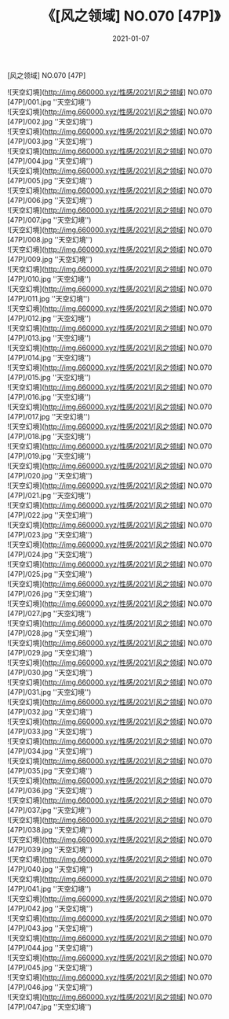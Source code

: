 ﻿---
layout: post
title:  《[风之领域] NO.070 [47P]》
date:   2021-01-07
img: http://img.660000.xyz/性感/2021/[风之领域] NO.070 [47P]/000.jpg
categories: [美女, 性感, 泳衣]
---

[风之领域] NO.070 [47P]



![天空幻境](http://img.660000.xyz/性感/2021/[风之领域] NO.070 [47P]/001.jpg ''天空幻境'') <br>
![天空幻境](http://img.660000.xyz/性感/2021/[风之领域] NO.070 [47P]/002.jpg ''天空幻境'') <br>
![天空幻境](http://img.660000.xyz/性感/2021/[风之领域] NO.070 [47P]/003.jpg ''天空幻境'') <br>
![天空幻境](http://img.660000.xyz/性感/2021/[风之领域] NO.070 [47P]/004.jpg ''天空幻境'') <br>
![天空幻境](http://img.660000.xyz/性感/2021/[风之领域] NO.070 [47P]/005.jpg ''天空幻境'') <br>
![天空幻境](http://img.660000.xyz/性感/2021/[风之领域] NO.070 [47P]/006.jpg ''天空幻境'') <br>
![天空幻境](http://img.660000.xyz/性感/2021/[风之领域] NO.070 [47P]/007.jpg ''天空幻境'') <br>
![天空幻境](http://img.660000.xyz/性感/2021/[风之领域] NO.070 [47P]/008.jpg ''天空幻境'') <br>
![天空幻境](http://img.660000.xyz/性感/2021/[风之领域] NO.070 [47P]/009.jpg ''天空幻境'') <br>
![天空幻境](http://img.660000.xyz/性感/2021/[风之领域] NO.070 [47P]/010.jpg ''天空幻境'') <br>
![天空幻境](http://img.660000.xyz/性感/2021/[风之领域] NO.070 [47P]/011.jpg ''天空幻境'') <br>
![天空幻境](http://img.660000.xyz/性感/2021/[风之领域] NO.070 [47P]/012.jpg ''天空幻境'') <br>
![天空幻境](http://img.660000.xyz/性感/2021/[风之领域] NO.070 [47P]/013.jpg ''天空幻境'') <br>
![天空幻境](http://img.660000.xyz/性感/2021/[风之领域] NO.070 [47P]/014.jpg ''天空幻境'') <br>
![天空幻境](http://img.660000.xyz/性感/2021/[风之领域] NO.070 [47P]/015.jpg ''天空幻境'') <br>
![天空幻境](http://img.660000.xyz/性感/2021/[风之领域] NO.070 [47P]/016.jpg ''天空幻境'') <br>
![天空幻境](http://img.660000.xyz/性感/2021/[风之领域] NO.070 [47P]/017.jpg ''天空幻境'') <br>
![天空幻境](http://img.660000.xyz/性感/2021/[风之领域] NO.070 [47P]/018.jpg ''天空幻境'') <br>
![天空幻境](http://img.660000.xyz/性感/2021/[风之领域] NO.070 [47P]/019.jpg ''天空幻境'') <br>
![天空幻境](http://img.660000.xyz/性感/2021/[风之领域] NO.070 [47P]/020.jpg ''天空幻境'') <br>
![天空幻境](http://img.660000.xyz/性感/2021/[风之领域] NO.070 [47P]/021.jpg ''天空幻境'') <br>
![天空幻境](http://img.660000.xyz/性感/2021/[风之领域] NO.070 [47P]/022.jpg ''天空幻境'') <br>
![天空幻境](http://img.660000.xyz/性感/2021/[风之领域] NO.070 [47P]/023.jpg ''天空幻境'') <br>
![天空幻境](http://img.660000.xyz/性感/2021/[风之领域] NO.070 [47P]/024.jpg ''天空幻境'') <br>
![天空幻境](http://img.660000.xyz/性感/2021/[风之领域] NO.070 [47P]/025.jpg ''天空幻境'') <br>
![天空幻境](http://img.660000.xyz/性感/2021/[风之领域] NO.070 [47P]/026.jpg ''天空幻境'') <br>
![天空幻境](http://img.660000.xyz/性感/2021/[风之领域] NO.070 [47P]/027.jpg ''天空幻境'') <br>
![天空幻境](http://img.660000.xyz/性感/2021/[风之领域] NO.070 [47P]/028.jpg ''天空幻境'') <br>
![天空幻境](http://img.660000.xyz/性感/2021/[风之领域] NO.070 [47P]/029.jpg ''天空幻境'') <br>
![天空幻境](http://img.660000.xyz/性感/2021/[风之领域] NO.070 [47P]/030.jpg ''天空幻境'') <br>
![天空幻境](http://img.660000.xyz/性感/2021/[风之领域] NO.070 [47P]/031.jpg ''天空幻境'') <br>
![天空幻境](http://img.660000.xyz/性感/2021/[风之领域] NO.070 [47P]/032.jpg ''天空幻境'') <br>
![天空幻境](http://img.660000.xyz/性感/2021/[风之领域] NO.070 [47P]/033.jpg ''天空幻境'') <br>
![天空幻境](http://img.660000.xyz/性感/2021/[风之领域] NO.070 [47P]/034.jpg ''天空幻境'') <br>
![天空幻境](http://img.660000.xyz/性感/2021/[风之领域] NO.070 [47P]/035.jpg ''天空幻境'') <br>
![天空幻境](http://img.660000.xyz/性感/2021/[风之领域] NO.070 [47P]/036.jpg ''天空幻境'') <br>
![天空幻境](http://img.660000.xyz/性感/2021/[风之领域] NO.070 [47P]/037.jpg ''天空幻境'') <br>
![天空幻境](http://img.660000.xyz/性感/2021/[风之领域] NO.070 [47P]/038.jpg ''天空幻境'') <br>
![天空幻境](http://img.660000.xyz/性感/2021/[风之领域] NO.070 [47P]/039.jpg ''天空幻境'') <br>
![天空幻境](http://img.660000.xyz/性感/2021/[风之领域] NO.070 [47P]/040.jpg ''天空幻境'') <br>
![天空幻境](http://img.660000.xyz/性感/2021/[风之领域] NO.070 [47P]/041.jpg ''天空幻境'') <br>
![天空幻境](http://img.660000.xyz/性感/2021/[风之领域] NO.070 [47P]/042.jpg ''天空幻境'') <br>
![天空幻境](http://img.660000.xyz/性感/2021/[风之领域] NO.070 [47P]/043.jpg ''天空幻境'') <br>
![天空幻境](http://img.660000.xyz/性感/2021/[风之领域] NO.070 [47P]/044.jpg ''天空幻境'') <br>
![天空幻境](http://img.660000.xyz/性感/2021/[风之领域] NO.070 [47P]/045.jpg ''天空幻境'') <br>
![天空幻境](http://img.660000.xyz/性感/2021/[风之领域] NO.070 [47P]/046.jpg ''天空幻境'') <br>
![天空幻境](http://img.660000.xyz/性感/2021/[风之领域] NO.070 [47P]/047.jpg ''天空幻境'') <br>